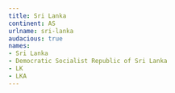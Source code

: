 ```yaml
---
title: Sri Lanka
continent: AS
urlname: sri-lanka
audacious: true
names:
- Sri Lanka
- Democratic Socialist Republic of Sri Lanka
- LK
- LKA
---
```


